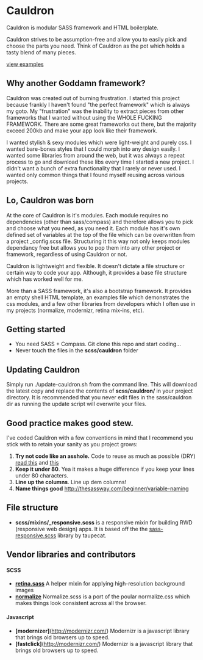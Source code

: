 # Cauldron
Cauldron is modular SASS framework and HTML boilerplate.

Cauldron strives to be assumption-free and allow you to easily pick and choose the parts you need. Think of Cauldron as the pot which holds a tasty blend of many pieces.

[view examples](https://github.com/jonathancochran/)

## Why another Goddamn framework?
Cauldron was created out of burning frustration. I started this project because frankly I haven't found "the perfect framework" which is always my goto. My "frustration" was the inability to extract pieces from other frameworks that I wanted without using the WHOLE FUCKING FRAMEWORK. There are some great frameworks out there, but the majority exceed 200kb and make your app look like their framework.

I wanted stylish & sexy modules which were light-weight and purely css. I wanted bare-bones styles that I could morph into any design easily. I wanted some libraries from around the web, but it was always a repeat process to go and download these libs every time I started a new project. I didn't want a bunch of extra functionality that I rarely or never used. I wanted only common things that I found myself reusing across various projects.

## Lo, Cauldron was born

At the core of Cauldron is it's modules. Each module requires no dependencies (other than sass/compass) and therefore allows you to pick and choose what you need, as you need it. Each module has it's own defined set of variables at the top of the file which can be overwritten from a project _config.scss file. Structuring it this way not only keeps modules dependancy free but allows you to pop them into any other project or framework, regardless of using Cauldron or not.

Cauldron is lightweight and flexible. It doesn't dictate a file structure or certain way to code your app. Although, it provides a base file structure which has worked well for me.

More than a SASS framework, it's also a bootstrap framework. It provides an empty shell HTML template, an examples file which demonstrates the css modules, and a few other libraries from developers which I often use in my projects (normalize, modernizr, retina mix-ins, etc).


## Getting started
* You need SASS + Compass. Git clone this repo and start coding...
* Never touch the files in the **scss/cauldron** folder

## Updating Cauldron
Simply run ./update-cauldron.sh from the command line. This will download the latest copy and replace the contents of **scss/cauldron/** in your project directory. It is recommended that you never edit files in the sass/cauldron dir as running the update script will overwrite your files.

## Good practice makes good stew.
I've coded Cauldron with a few conventions in mind that I recommend you stick with to retain your sanity as you project grows:

1. **Try not code like an asshole.** Code to reuse as much as possible (DRY) [read this](http://thesassway.com/advanced/modular-css-naming-conventions) and [this](http://thesassway.com/intermediate/avoid-nested-selectors-for-more-modular-css)
2. **Keep it under 80**. Yea it makes a huge difference if you keep your lines under 80 characters.
3. **Line up the columns**. Line up dem columns!
4. **Name things good** http://thesassway.com/beginner/variable-naming

## File structure
* **scss/mixins/_responsive.scss** is a responsive mixin for building RWD (responsive web design) apps. It is based off the the [sass-responsive.scss](https://github.com/taupecat/sass-responsive) library by taupecat.

## Vendor libraries and contributors
#### SCSS
* **[retina.sass](http://www.retinajs.com)** A helper mixin for applying high-resolution background images
* **[normalize](https://github.com/kristerkari/normalize.scss)**
Normalize.scss is a port of the poular normalize.css which makes things look consistent across all the browser.

#### Javascript
* **[modernizer]**(http://modernizr.com/)
Modernizr is a javascript library that brings old browsers up to speed.
* **[fastclick]**(http://modernizr.com/)
Modernizr is a javascript library that brings old browsers up to speed.


